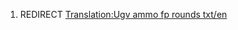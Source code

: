 1.  REDIRECT [Translation:Ugv ammo fp rounds
    txt/en](Translation:Ugv_ammo_fp_rounds_txt/en "wikilink")